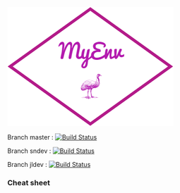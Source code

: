 ![MyEnv](https://raw.githubusercontent.com/desqaz/myenv/master/logos/myenv-logo.png)

Branch master : [![Build Status](https://travis-ci.org/desqaz/myenv.svg?branch=master)](https://travis-ci.org/desqaz/myenv)

Branch sndev  : [![Build Status](https://travis-ci.org/desqaz/myenv.svg?branch=sndev)](https://travis-ci.org/desqaz/myenv)

Branch jldev  : [![Build Status](https://travis-ci.org/desqaz/myenv.svg?branch=jldev)](https://travis-ci.org/desqaz/myenv)


### Cheat sheet

